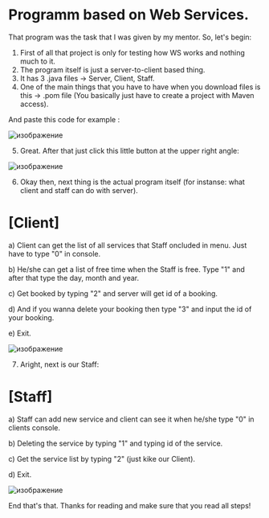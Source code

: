 # Programm based on Web Services.

That program was the task that I was given by my mentor. So, let's begin: 

1. First of all that project is only for testing how WS works and nothing much to it.
2. The program itself is just a server-to-client based thing. 
3. It has 3 .java files -> Server, Client, Staff.
4. One of the main things that you have to have when you download files is this -> .pom file (You basically just have to create a project with Maven access).

And paste this code for example :

![изображение](https://user-images.githubusercontent.com/40484678/159457863-9b90a001-3bed-46aa-bdc7-1b2e1c319620.png)

5. Great. After that just click this little button at the upper right angle:

![изображение](https://user-images.githubusercontent.com/40484678/159458656-eeca1e9b-55e1-4552-a55b-6732d05ee858.png)

6. Okay then, next thing is the actual program itself (for instanse: what client and staff can do with server).

# [Client]
a) Client can get the list of all services that Staff oncluded in menu. Just have to type "0" in console. 

b) He/she can get a list of free time when the Staff is free. Type "1" and after that type the day, month and year.

c) Get booked by typing "2" and server will get id of a booking. 

d) And if you wanna delete your booking then type "3"  and input the id of your booking.

e) Exit.

![изображение](https://user-images.githubusercontent.com/40484678/159460458-d6f2a032-c556-4710-baf6-9d0d3a16af6b.png)

7. Aright, next is our Staff: 

# [Staff]

a) Staff can add new service and client can see it when he/she type "0" in clients console.

b) Deleting the service by typing "1" and typing id of the service.

c) Get the service list by typing "2" (just kike our Client).

d) Exit.




![изображение](https://user-images.githubusercontent.com/40484678/159463012-24bd2773-cac4-4e4a-9bdc-6041501a66f9.png)


End that's that. Thanks for reading and make sure that you read all steps!
